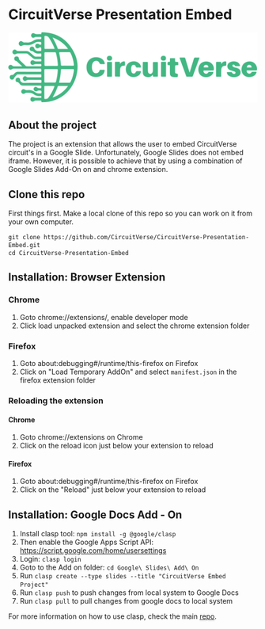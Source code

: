 

# CircuitVerse Presentation Embed
![download](https://github.com/CircuitVerse/CircuitVerse/raw/master/public/img/cvlogo.svg?sanitize=true)

## About the project
The project is an extension that allows the user to embed CircuitVerse circuit's in a Google Slide. Unfortunately, Google Slides does not embed iframe. However, it is possible to achieve that by using a combination of Google Slides Add-On on and chrome extension.

## Clone this repo
First things first. Make a local clone of this repo so you can work on it from your own computer.
```
git clone https://github.com/CircuitVerse/CircuitVerse-Presentation-Embed.git
cd CircuitVerse-Presentation-Embed
```
## Installation: Browser Extension

### Chrome
1. Goto chrome://extensions/, enable developer mode
1. Click load unpacked extension and select the chrome extension folder

### Firefox
1. Goto about:debugging#/runtime/this-firefox on Firefox
1. Click on "Load Temporary AddOn" and select `manifest.json` in the firefox extension folder

### Reloading the extension
#### Chrome
1. Goto chrome://extensions on Chrome
1. Click on the reload icon just below your extension to reload
#### Firefox
1. Goto about:debugging#/runtime/this-firefox on Firefox
1. Click on the "Reload" just below your extension to reload

## Installation: Google Docs Add - On

1. Install clasp tool: `npm install -g @google/clasp`
1. Then enable the Google Apps Script API: https://script.google.com/home/usersettings
1. Login: `clasp login`
1. Goto to the Add on folder: `cd Google\ Slides\ Add\ On`
1. Run `clasp create --type slides --title "CircuitVerse Embed Project"`
1. Run `clasp push` to push changes from local system to Google Docs
1. Run `clasp pull` to pull changes from google docs to local system

For more information on how to use clasp, check the main [repo](https://github.com/google/clasp). 
